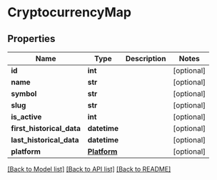 # CryptocurrencyMap

## Properties
Name | Type | Description | Notes
------------ | ------------- | ------------- | -------------
**id** | **int** |  | [optional] 
**name** | **str** |  | [optional] 
**symbol** | **str** |  | [optional] 
**slug** | **str** |  | [optional] 
**is_active** | **int** |  | [optional] 
**first_historical_data** | **datetime** |  | [optional] 
**last_historical_data** | **datetime** |  | [optional] 
**platform** | [**Platform**](Platform.md) |  | [optional] 

[[Back to Model list]](../README.md#documentation-for-models) [[Back to API list]](../README.md#documentation-for-api-endpoints) [[Back to README]](../README.md)


